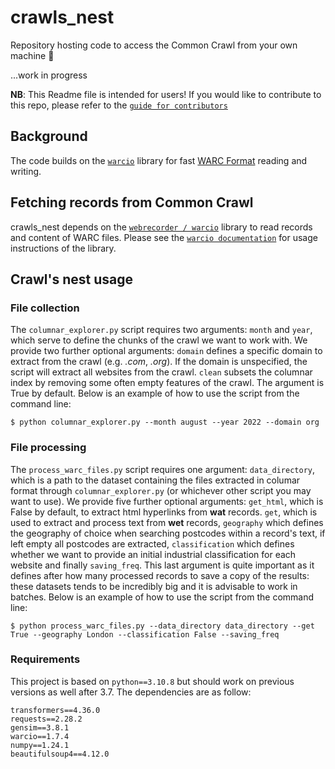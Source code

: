 # crawls_nest

Repository hosting code to access the Common Crawl from your own machine 🥳

...work in progress

**NB**: This Readme file is intended for users! If you would like to contribute to this repo, please refer to the [`guide for contributors`](https://github.com/giuliaok/crawls_nest/blob/main/guide_for_contributors.md)

Background
----------

The code builds on the [`warcio`](https://github.com/webrecorder/warcio) library for fast [WARC
Format](<https://en.wikipedia.org/wiki/Web_ARChive>) reading and writing. 

Fetching records from Common Crawl
---------

crawls_nest depends on the
[`webrecorder
/
warcio`](https://github.com/webrecorder/warcio)
library to read records and content of WARC files. Please see the
[`warcio documentation`](https://github.com/webrecorder/warcio/blob/master/README.rst) for
usage instructions of the library.

Crawl's nest usage
---------

### File collection

The ```columnar_explorer.py``` script requires two arguments: ```month``` and ```year```, which serve to define the chunks of the crawl we want to work with. We provide two further optional arguments:
```domain``` defines a specific domain to extract from the crawl (e.g. *.com*, *.org*). If the domain is unspecified, the script will extract all websites from the crawl. ```clean``` subsets the columnar index by removing some often empty features of the crawl. The argument is True by default. 
Below is an example of how to use the script from the command line:
```shell script
$ python columnar_explorer.py --month august --year 2022 --domain org
```

### File processing 

The ```process_warc_files.py``` script requires one argument: ```data_directory```, which is a path to the dataset containing the files extracted in columar format through ```columnar_explorer.py``` (or whichever other script you may want to use). We provide five further optional arguments: ```get_html```, which is False by default, to extract html hyperlinks from **wat** records. ```get```, which is used to extract and process text from **wet** records, ```geography``` which defines the geography of choice when searching postcodes within a record's text, if left empty all postcodes are extracted, ```classification``` which defines whether we want to provide an initial industrial classification for each website and finally ```saving_freq```. This last argument is quite important as it defines after how many processed records to save a copy of the results: these datasets tends to be incredibly big and it is advisable to work in batches. 
Below is an example of how to use the script from the command line: 
```shell script
$ python process_warc_files.py --data_directory data_directory --get True --geography London --classification False --saving_freq 
```

### Requirements

This project is based on ```python==3.10.8``` but should work on previous versions as well after 3.7. The dependencies are as follow:
```
transformers==4.36.0
requests==2.28.2
gensim==3.8.1
warcio==1.7.4
numpy==1.24.1
beautifulsoup4==4.12.0
```
